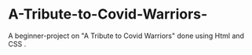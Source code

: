 # A-Tribute-to-Covid-Warriors-

A beginner-project on "A Tribute to Covid Warriors" done using Html and CSS .


